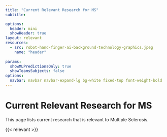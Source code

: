 ```yaml
---
title: "Current Relevant Research for MS"
subtitle: 

options:
  header: mini
  showHeader: true
layout: relevant
resources:
  - src: robot-hand-finger-ai-background-technology-graphics.jpeg
    name: "header"
  
params:
  showMLPredictionsOnly: true
  showTeamsSubjects: false
options:
  navbar: navbar navbar-expand-lg bg-white fixed-top font-weight-bold
---
```

<div class="container mt-5 pt-5" id="relevant-research-title">
  <div class="row">
    <div class="col-md-12">
      <h1 class="text-center">Current Relevant Research for MS</h1>
      <p class="text-center">This page lists current research that is relevant to Multiple Sclerosis.</p>
    </div>
  </div>
</div>
{{< relevant >}}


